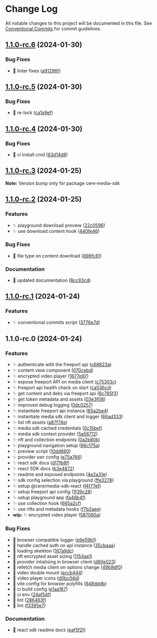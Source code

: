 # Change Log

All notable changes to this project will be documented in this file.
See [Conventional Commits](https://conventionalcommits.org) for commit guidelines.

## [1.1.0-rc.6](https://github.com/Cerebellum-Network/cere-media-sdk-js/compare/v1.1.0-rc.5...v1.1.0-rc.6) (2024-01-30)

### Bug Fixes

- 🚨 linter fixes ([a91296f](https://github.com/Cerebellum-Network/cere-media-sdk-js/commit/a91296f631ca0fadf647a4c0c1daa4548e69c1ea))

## [1.1.0-rc.5](https://github.com/Cerebellum-Network/cere-media-sdk-js/compare/v1.1.0-rc.4...v1.1.0-rc.5) (2024-01-30)

### Bug Fixes

- 📌 re-lock ([ca1a9ef](https://github.com/Cerebellum-Network/cere-media-sdk-js/commit/ca1a9ef4833b53e05ce3ce3707e406a8d291bb12))

## [1.1.0-rc.4](https://github.com/Cerebellum-Network/cere-media-sdk-js/compare/v1.1.0-rc.3...v1.1.0-rc.4) (2024-01-30)

### Bug Fixes

- 💚 ci install cmd ([63d14d8](https://github.com/Cerebellum-Network/cere-media-sdk-js/commit/63d14d8f67103f8c7182d9cc8d608ced36fcc272))

## [1.1.0-rc.3](https://github.com/Cerebellum-Network/cere-media-sdk-js/compare/v1.1.0-rc.2...v1.1.0-rc.3) (2024-01-25)

**Note:** Version bump only for package cere-media-sdk

## [1.1.0-rc.2](https://github.com/Cerebellum-Network/cere-media-sdk-js/compare/v1.1.0-rc.1...v1.1.0-rc.2) (2024-01-25)

### Features

- ✨ playground download preview ([22c0596](https://github.com/Cerebellum-Network/cere-media-sdk-js/commit/22c05968abb20a91a8b83deec797899405365cfe))
- ✨ use download content hook ([440fe46](https://github.com/Cerebellum-Network/cere-media-sdk-js/commit/440fe46e863200f9c4c29be357ad614b407f84d5))

### Bug Fixes

- 🐛 file type on content download ([898fc81](https://github.com/Cerebellum-Network/cere-media-sdk-js/commit/898fc814364788dd5b8c0951dbbafe14599633fb))

### Documentation

- 📝 updated documentation ([8cc93cd](https://github.com/Cerebellum-Network/cere-media-sdk-js/commit/8cc93cd14475e67f9891820cf4996d5a6615a007))

## [1.1.0-rc.1](https://github.com/Cerebellum-Network/cere-media-sdk-js/compare/v1.1.0-rc.0...v1.1.0-rc.1) (2024-01-24)

### Features

- ✨ conventional commits script ([3776e7d](https://github.com/Cerebellum-Network/cere-media-sdk-js/commit/3776e7d0d3356652c3b638d4dd048e843685e43c))

## 1.1.0-rc.0 (2024-01-24)

### Features

- ✨ authenticate with the freeport api ([c68823a](https://github.com/Cerebellum-Network/cere-media-sdk-js/commit/c68823a5e9d4debba0821737f1a83e2199877b51))
- ✨ content view component ([070cebd](https://github.com/Cerebellum-Network/cere-media-sdk-js/commit/070cebd0c3b7cafb89876b2bec5ee8d2dc388625))
- ✨ encrypted video player ([1677e97](https://github.com/Cerebellum-Network/cere-media-sdk-js/commit/1677e978842350a8176ceaf62b7365c1faa8e5b3))
- ✨ expose freeport API on media client ([c75303c](https://github.com/Cerebellum-Network/cere-media-sdk-js/commit/c75303c97b7059a75fc4637dea5e2f331158974d))
- ✨ freeport api health check on start ([ca536cd](https://github.com/Cerebellum-Network/cere-media-sdk-js/commit/ca536cd4f72fa3baf92c78283d7f0fc13c785bd7))
- ✨ get content and deks via freeport api ([6c785f3](https://github.com/Cerebellum-Network/cere-media-sdk-js/commit/6c785f39639c07f7ab44b3cd81ad897ff32c2d42))
- ✨ get token metadata and assets ([03e3f08](https://github.com/Cerebellum-Network/cere-media-sdk-js/commit/03e3f083bae2a1abd02fa2d9839ca3b46e24066a))
- ✨ improved debug logging ([0dc0257](https://github.com/Cerebellum-Network/cere-media-sdk-js/commit/0dc02570062590d59d05b07716c9b78affacbb22))
- ✨ instantiate freeport api instance ([85a2be4](https://github.com/Cerebellum-Network/cere-media-sdk-js/commit/85a2be4781be510d93cb622407c04d4352cbd887))
- ✨ instantiate media sdk client and logger ([66ad333](https://github.com/Cerebellum-Network/cere-media-sdk-js/commit/66ad333f63c13541273fbfd4dbde8f1e90047618))
- ✨ list nft assets ([a87f74e](https://github.com/Cerebellum-Network/cere-media-sdk-js/commit/a87f74ef4d9b7a276ecd3b0907e549dcd86bdbe4))
- ✨ media sdk cached credentials ([0c15bef](https://github.com/Cerebellum-Network/cere-media-sdk-js/commit/0c15bef56150d51b8e1813c6d39f003a63bcfede))
- ✨ media sdk context provider ([5a56712](https://github.com/Cerebellum-Network/cere-media-sdk-js/commit/5a56712d050debce7a5fb236b7fca6e6b4ac5f34))
- ✨ nft and collection endpoints ([0a2b80b](https://github.com/Cerebellum-Network/cere-media-sdk-js/commit/0a2b80b3fa67f8a7846036d23c9ca95165c2590f))
- ✨ playground navigation setup ([96c175a](https://github.com/Cerebellum-Network/cere-media-sdk-js/commit/96c175ac44b4cae2251e9f5532a82b9ea875cb07))
- ✨ preview script ([10dd660](https://github.com/Cerebellum-Network/cere-media-sdk-js/commit/10dd660e38588b99645dd86e1c7e58f5289d8e7a))
- ✨ provider swr config ([e75a766](https://github.com/Cerebellum-Network/cere-media-sdk-js/commit/e75a7665012f551f333e90fb84e55bd6bbc6563b))
- ✨ react sdk docs ([d17fb8f](https://github.com/Cerebellum-Network/cere-media-sdk-js/commit/d17fb8f8f1ad8bca894f0db707dc1cb9a580944c))
- ✨ react SDK docs ([b3e4872](https://github.com/Cerebellum-Network/cere-media-sdk-js/commit/b3e48724a534b0b237a21555a553c1cb3b3f32c9))
- ✨ readme and exposed endpoints ([4e2a31e](https://github.com/Cerebellum-Network/cere-media-sdk-js/commit/4e2a31ea7d3d087e89c5381773f8bf38c5b28b59))
- ✨ sdk config selection via playground ([ffe3278](https://github.com/Cerebellum-Network/cere-media-sdk-js/commit/ffe327825922d633f205a011951201a26d75b123))
- ✨ setup @cere/media-sdk-react ([f4f77ef](https://github.com/Cerebellum-Network/cere-media-sdk-js/commit/f4f77ef2ab11c9b7a7a7ce6b203257634e9947b5))
- ✨ setup freeport api config ([1f39c28](https://github.com/Cerebellum-Network/cere-media-sdk-js/commit/1f39c28fab5784098dc9f4baa4a68cfa5d5b0424))
- ✨ setup playground app ([fa48b4f](https://github.com/Cerebellum-Network/cere-media-sdk-js/commit/fa48b4f501145567c9d9c0404930c65ad94b4208))
- ✨ use collection hook ([665a2cf](https://github.com/Cerebellum-Network/cere-media-sdk-js/commit/665a2cf115af34d02be90084f8e2b153266fe137))
- ✨ use nfts and metadata hooks ([f7b2aee](https://github.com/Cerebellum-Network/cere-media-sdk-js/commit/f7b2aeebde90ca2c4d2c9ae2b9bed86803e2be11))
- **wip:** ✨ encrypted video player ([587060a](https://github.com/Cerebellum-Network/cere-media-sdk-js/commit/587060aa5076b566b9348cdc1c732fcd0c58376f))

### Bug Fixes

- 🐛 browser compatible logger ([e9e59b1](https://github.com/Cerebellum-Network/cere-media-sdk-js/commit/e9e59b1761a5626bfac69cd2870a0822c56caf91))
- 🐛 handle cached auth on api instance ([35cbaaa](https://github.com/Cerebellum-Network/cere-media-sdk-js/commit/35cbaaaa5c92f63cab38b1702f55dc610238bca0))
- 🐛 loading skeleton ([167a9dc](https://github.com/Cerebellum-Network/cere-media-sdk-js/commit/167a9dcf42884450ae27e3f27d9b02ed79323f50))
- 🐛 nft encrypted asset sizing ([1154ae1](https://github.com/Cerebellum-Network/cere-media-sdk-js/commit/1154ae15226f3ecbc185da4e7e472ef787c3b538))
- 🐛 provider intialising in browser client ([d80e023](https://github.com/Cerebellum-Network/cere-media-sdk-js/commit/d80e0230ff94b25b2827bf83eda2f8d6f5daca29))
- 🐛 refetch media client on options change ([49b9df0](https://github.com/Cerebellum-Network/cere-media-sdk-js/commit/49b9df0b8e291c575386bc81aec631c7bcca9d10))
- 🐛 video double mount ([eccb444](https://github.com/Cerebellum-Network/cere-media-sdk-js/commit/eccb444e2ad10fa378fd6a572b10c456d0c166b3))
- 🐛 video player icons ([d0bc04d](https://github.com/Cerebellum-Network/cere-media-sdk-js/commit/d0bc04df62ec336112232f9ef41322e596ca2d9d))
- 🐛 vite config for browser polyfills ([648dddb](https://github.com/Cerebellum-Network/cere-media-sdk-js/commit/648dddb6881813259966db8ee8f90dd3bd0be871))
- 👷 ci build config ([e1aa167](https://github.com/Cerebellum-Network/cere-media-sdk-js/commit/e1aa16747936ed151e1b008e769e721e4a1d2c52))
- 💚 ci env ([24af54f](https://github.com/Cerebellum-Network/cere-media-sdk-js/commit/24af54f2233a4d05c1283ab9f5f370f2b5de741d))
- 🚨 lint ([286463f](https://github.com/Cerebellum-Network/cere-media-sdk-js/commit/286463f344849ddc72a9e2ae5c469ce9207a731f))
- 🚨 lint ([f3395e7](https://github.com/Cerebellum-Network/cere-media-sdk-js/commit/f3395e77b91712b74661ebaf9dd19e3c43a71064))

### Documentation

- 📝 react sdk readme docs ([eaf5f2f](https://github.com/Cerebellum-Network/cere-media-sdk-js/commit/eaf5f2fca82473fff4b08e5f4fc849a2d1289ad9))
